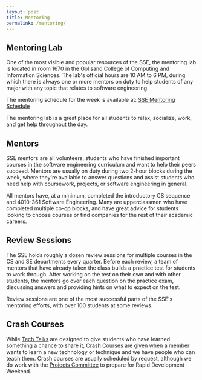 ```yaml
---
layout: post
title: Mentoring
permalink: /mentoring/
---
```

Mentoring Lab
-------------

One of the most visible and popular resources of the SSE, the mentoring lab
is located in room 1670 in the Golisano College of Computing and Information
Sciences. The lab's official hours are 10 AM to 6 PM, during which there is
always one or more mentors on duty to help students of any major with any
topic that relates to software engineering.

The mentoring schedule for the week is available at: <a href="https://www.google.com/calendar/embed?title=Mentoring%20Schedule&mode=WEEK&height=768&wkst=1&bgcolor=%23FFFFFF&src=ict76b9u2j4ogt6r3spab08vog%40group.calendar.google.com&color=%232F6213&ctz=America%2FNew_York" target="_blank">SSE Mentoring Schedule</a>

The mentoring lab is a great place for all students to relax, socialize,
work, and get help throughout the day.

Mentors
-------

SSE mentors are all volunteers, students who have finished important
courses in the software engineering curriculum and want to help their peers 
succeed. Mentors are usually on duty during two 2-hour blocks during the week, 
where they're available to answer questions and assist students who need help 
with coursework, projects, or software engineering in general.

All mentors have, at a minimum, completed the introductory CS sequence and
4010-361 Software Engineering.  Many are upperclassmen who have completed
multiple co-op blocks, and have great advice for students looking to choose
courses or find companies for the rest of their academic careers.

Review Sessions
---------------

The SSE holds roughly a dozen review sessions for multiple courses in the CS
and SE departments every quarter. Before each review, a team of mentors that
have already taken the class builds a practice test for students to work
through. After working on the test on their own and with other students, the
mentors go over each question on the practice exam, discussing answers and
providing hints on what to expect on the test.

Review sessions are one of the most successful parts of the SSE's mentoring
efforts, with over 100 students at some reviews.

Crash Courses
-------------

While [Tech Talks][1] are designed to give students who have learned
something a chance to share it, [Crash Courses][2] are given when a member wants to 
learn a new technology or technique and we have people who can teach them. Crash
courses are usually scheduled by request, although we do work with the
[Projects Committee][3] to prepare for Rapid Development Weekend.

[1]: /tech-talks
[2]: /crash-courses
[3]: /projects